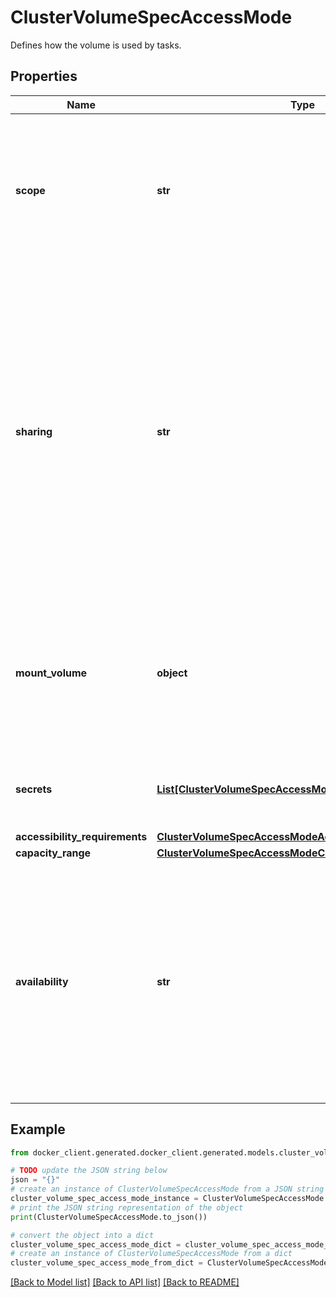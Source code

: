 # ClusterVolumeSpecAccessMode

Defines how the volume is used by tasks. 

## Properties

Name | Type | Description | Notes
------------ | ------------- | ------------- | -------------
**scope** | **str** | The set of nodes this volume can be used on at one time. - &#x60;single&#x60; The volume may only be scheduled to one node at a time. - &#x60;multi&#x60; the volume may be scheduled to any supported number of nodes at a time.  | [optional] [default to 'single']
**sharing** | **str** | The number and way that different tasks can use this volume at one time. - &#x60;none&#x60; The volume may only be used by one task at a time. - &#x60;readonly&#x60; The volume may be used by any number of tasks, but they all must mount the volume as readonly - &#x60;onewriter&#x60; The volume may be used by any number of tasks, but only one may mount it as read/write. - &#x60;all&#x60; The volume may have any number of readers and writers.  | [optional] [default to 'none']
**mount_volume** | **object** | Options for using this volume as a Mount-type volume.      Either MountVolume or BlockVolume, but not both, must be     present.   properties:     FsType:       type: \&quot;string\&quot;       description: |         Specifies the filesystem type for the mount volume.         Optional.     MountFlags:       type: \&quot;array\&quot;       description: |         Flags to pass when mounting the volume. Optional.       items:         type: \&quot;string\&quot; BlockVolume:   type: \&quot;object\&quot;   description: |     Options for using this volume as a Block-type volume.     Intentionally empty.  | [optional] 
**secrets** | [**List[ClusterVolumeSpecAccessModeSecretsInner]**](ClusterVolumeSpecAccessModeSecretsInner.md) | Swarm Secrets that are passed to the CSI storage plugin when operating on this volume.  | [optional] 
**accessibility_requirements** | [**ClusterVolumeSpecAccessModeAccessibilityRequirements**](ClusterVolumeSpecAccessModeAccessibilityRequirements.md) |  | [optional] 
**capacity_range** | [**ClusterVolumeSpecAccessModeCapacityRange**](ClusterVolumeSpecAccessModeCapacityRange.md) |  | [optional] 
**availability** | **str** | The availability of the volume for use in tasks. - &#x60;active&#x60; The volume is fully available for scheduling on the cluster - &#x60;pause&#x60; No new workloads should use the volume, but existing workloads are not stopped. - &#x60;drain&#x60; All workloads using this volume should be stopped and rescheduled, and no new ones should be started.  | [optional] [default to 'active']

## Example

```python
from docker_client.generated.docker_client.generated.models.cluster_volume_spec_access_mode import ClusterVolumeSpecAccessMode

# TODO update the JSON string below
json = "{}"
# create an instance of ClusterVolumeSpecAccessMode from a JSON string
cluster_volume_spec_access_mode_instance = ClusterVolumeSpecAccessMode.from_json(json)
# print the JSON string representation of the object
print(ClusterVolumeSpecAccessMode.to_json())

# convert the object into a dict
cluster_volume_spec_access_mode_dict = cluster_volume_spec_access_mode_instance.to_dict()
# create an instance of ClusterVolumeSpecAccessMode from a dict
cluster_volume_spec_access_mode_from_dict = ClusterVolumeSpecAccessMode.from_dict(cluster_volume_spec_access_mode_dict)
```
[[Back to Model list]](../README.md#documentation-for-models) [[Back to API list]](../README.md#documentation-for-api-endpoints) [[Back to README]](../README.md)


